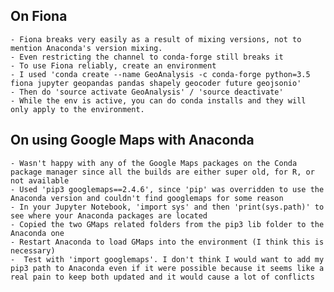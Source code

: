 ## On Fiona
    - Fiona breaks very easily as a result of mixing versions, not to mention Anaconda's version mixing.
    - Even restricting the channel to conda-forge still breaks it
    - To use Fiona reliably, create an environment
    - I used 'conda create --name GeoAnalysis -c conda-forge python=3.5 fiona jupyter geopandas pandas shapely geocoder future geojsonio'
    - Then do 'source activate GeoAnalysis' / 'source deactivate'
    - While the env is active, you can do conda installs and they will only apply to the environment.

## On using Google Maps with Anaconda
    - Wasn't happy with any of the Google Maps packages on the Conda package manager since all the builds are either super old, for R, or not available
    - Used 'pip3 googlemaps==2.4.6', since 'pip' was overridden to use the  Anaconda version and couldn't find googlemaps for some reason
    - In your Jupyter Notebook, 'import sys' and then 'print(sys.path)' to see where your Anaconda packages are located
    - Copied the two GMaps related folders from the pip3 lib folder to the Anaconda one
    - Restart Anaconda to load GMaps into the environment (I think this is necessary)
    -  Test with 'import googlemaps'. I don't think I would want to add my pip3 path to Anaconda even if it were possible because it seems like a real pain to keep both updated and it would cause a lot of conflicts
